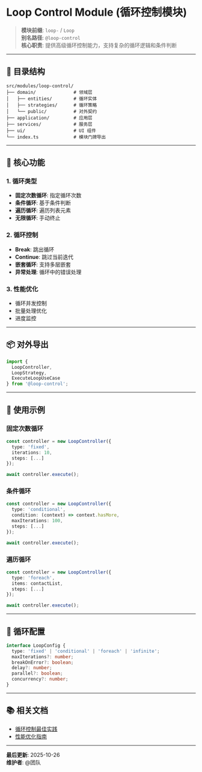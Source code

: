 # Loop Control Module (循环控制模块)

> **模块前缀**: `loop-` / `Loop`  
> **别名路径**: `@loop-control`  
> **核心职责**: 提供高级循环控制能力，支持复杂的循环逻辑和条件判断

---

## 📁 目录结构

```
src/modules/loop-control/
├── domain/              # 领域层
│   ├── entities/        # 循环实体
│   ├── strategies/      # 循环策略
│   └── public/          # 对外契约
├── application/         # 应用层
├── services/            # 服务层
├── ui/                  # UI 组件
└── index.ts             # 模块门牌导出
```

---

## 🎯 核心功能

### 1. 循环类型
- **固定次数循环**: 指定循环次数
- **条件循环**: 基于条件判断
- **遍历循环**: 遍历列表元素
- **无限循环**: 手动终止

### 2. 循环控制
- **Break**: 跳出循环
- **Continue**: 跳过当前迭代
- **嵌套循环**: 支持多层嵌套
- **异常处理**: 循环中的错误处理

### 3. 性能优化
- 循环并发控制
- 批量处理优化
- 进度监控

---

## 📦 对外导出

```typescript
import {
  LoopController,
  LoopStrategy,
  ExecuteLoopUseCase
} from '@loop-control';
```

---

## 🚀 使用示例

### 固定次数循环
```typescript
const controller = new LoopController({
  type: 'fixed',
  iterations: 10,
  steps: [...]
});

await controller.execute();
```

### 条件循环
```typescript
const controller = new LoopController({
  type: 'conditional',
  condition: (context) => context.hasMore,
  maxIterations: 100,
  steps: [...]
});

await controller.execute();
```

### 遍历循环
```typescript
const controller = new LoopController({
  type: 'foreach',
  items: contactList,
  steps: [...]
});

await controller.execute();
```

---

## 🔧 循环配置

```typescript
interface LoopConfig {
  type: 'fixed' | 'conditional' | 'foreach' | 'infinite';
  maxIterations?: number;
  breakOnError?: boolean;
  delay?: number;
  parallel?: boolean;
  concurrency?: number;
}
```

---

## 📚 相关文档

- [循环控制最佳实践](../../../docs/loop-control-best-practices.md)
- [性能优化指南](../../../docs/loop-performance.md)

---

**最后更新**: 2025-10-26  
**维护者**: @团队
